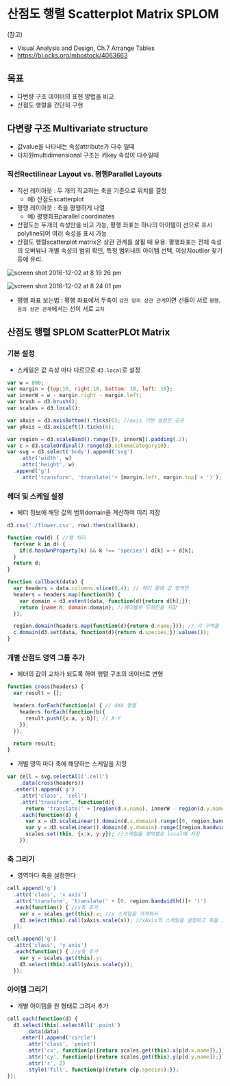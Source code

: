 산점도 행렬 Scatterplot Matrix SPLOM
===

(참고)
- Visual Analysis and Design, Ch.7 Arrange Tables
- https://bl.ocks.org/mbostock/4063663


목표
---
- 다변량 구조 데이터의 표현 방법을 비교
- 산점도 행렬을 간단히 구현

다변량 구조 Multivariate structure
---
 - 값value을 나타내는 속성attribute가 다수 일때
 - 다차원multidimensional 구조는 키key 속성이 다수일때

### 직선Rectilinear Layout vs. 평행Parallel Layouts
- 직선 레이아웃 : 두 개의 직교하는 축을 기준으로 위치를 결정
  - 예) 산점도scatterplot
- 평행 레이아웃 : 축을 평행하게 나열
  - 예) 평행좌표parallel coordinates
- 산점도는 두개의 속성만을 비교 가능, 평행 좌표는 하나의 아이템이 선으로 표시polyline되어 여러 속성을 표시 가능
- 산점도 행렬scatterplot matrix은 상관 관계를 살필 때 유용. 평행좌표는 전체 속성의 오버뷰나 개별 속성의 범위 확인, 특정 범위내의 아이템 선택, 이상치outlier 찾기 등에 유리.

![screen shot 2016-12-02 at 8 19 26 pm](https://cloud.githubusercontent.com/assets/253408/20832268/bcabcf50-b8cc-11e6-940b-c0b4f9020f5e.png)


![screen shot 2016-12-02 at 8 24 01 pm](https://cloud.githubusercontent.com/assets/253408/20832362/4b3969bc-b8cd-11e6-981a-0cfc58bcc0b3.png)

- 평행 좌표 보는법 : 평행 좌표에서 두축이 `강한 양의 상관 관계`이면 선들이 서로 `평행`. `음의 상관 관계`에서는 선이 서로 `교차`

산점도 행렬 SPLOM ScatterPLOt Matrix
---

### 기본 설정

- 스케일은 값 속성 마다 다르므로 `d3.local`로 설정

```javascript
var w = 800;
var margin = {top:10, right:10, bottom: 10, left: 10};
var innerW = w - margin.right - margin.left;
var brush = d3.brush();
var scales = d3.local();

var xAxis = d3.axisBottom().ticks(6); //axis 기본 설정은 공유
var yAxis = d3.axisLeft().ticks(6);

var region = d3.scaleBand().range([0, innerW]).padding(.2);
var c = d3.scaleOrdinal().range(d3.schemeCategory10);
var svg = d3.select('body').append('svg')
    .attr('width', w)
    .attr('height', w)
  .append('g')
    .attr('transform', 'translate('+ [margin.left, margin.top] + ')');
```

### 헤더 및 스케일 설정

- 헤더 정보에 해당 값의 범위domain을 계산하여 미리 저장
```javascript
d3.csv('./flower.csv', row).then(callback);

function row(d) { //행 처리
  for(var k in d) {
    if(d.hasOwnProperty(k) && k !== 'species') d[k] = + d[k];
  }
  return d;
}

function callback(data) {
  var headers = data.columns.slice(0,4); // 헤더 중에 값 영역만
  headers = headers.map(function(h) {
    var domain = d3.extent(data, function(d){return d[h];});
    return {name:h, domain:domain}; //헤더별로 도메인을 저장 
  });

  region.domain(headers.map(function(d){return d.name;})); // 각 구역을 나눈다.
  c.domain(d3.set(data, function(d){return d.species;}).values());
}
```


### 개별 산점도 영역 그룹 추가

- 헤더의 값이 교차가 되도록 하여 행렬 구조의 데이터로 변형

```javascript
function cross(headers) {
  var result = [];

  headers.forEach(function(a) { // 4X4 행렬
    headers.forEach(function(b){
      result.push({x:a, y:b}); // X-Y
    });
  });

  return result;
}
```

- 개별 영역 마다 축에 해당하는 스케일을 지정
```javascript
var cell = svg.selectAll('.cell')
    .data(cross(headers))
  .enter().append('g')
    .attr('class', 'cell')
    .attr('transform', function(d){
      return 'translate(' + [region(d.x.name), innerW - region(d.y.name)- region.bandwidth()]+ ')'}) //밑에서부터 올라오도록 위치를 조정
    .each(function(d) {
      var x = d3.scaleLinear().domain(d.x.domain).range([0, region.bandwidth()]); //개별 영역별로 스케일을 설정
      var y = d3.scaleLinear().domain(d.y.domain).range([region.bandwidth(), 0]);
      scales.set(this, {x:x, y:y}); //스케일을 영역별로 local에 저장
    });
```

### 축 그리기

- 영역마다 축을 설정한다

``` javascript
cell.append('g')
  .attr('class', 'x axis')
  .attr('transform', 'translate(' + [0, region.bandwidth()]+ ')')
  .each(function() { //x축 추가
    var x = scales.get(this).x; //x 스케일을 가져와서
    d3.select(this).call(xAxis.scale(x)); //xAxis의 스케일을 설정하고 축을 그림
  });

cell.append('g')
  .attr('class', 'y axis')
  .each(function() { //y축 추가
    var y = scales.get(this).y;
    d3.select(this).call(yAxis.scale(y));
  });
```

### 아이템 그리기

- 개별 아이템을 원 형태로 그려서 추가
```javascript
cell.each(function(d) {
  d3.select(this).selectAll('.point')
      .data(data)
    .enter().append('circle')
      .attr('class', 'point')
      .attr('cx', function(p){return scales.get(this).x(p[d.x.name]);})
      .attr('cy', function(p){return scales.get(this).y(p[d.y.name]);})
      .attr('r', 2)
      .style('fill', function(p){return c(p.species);});
});
```

